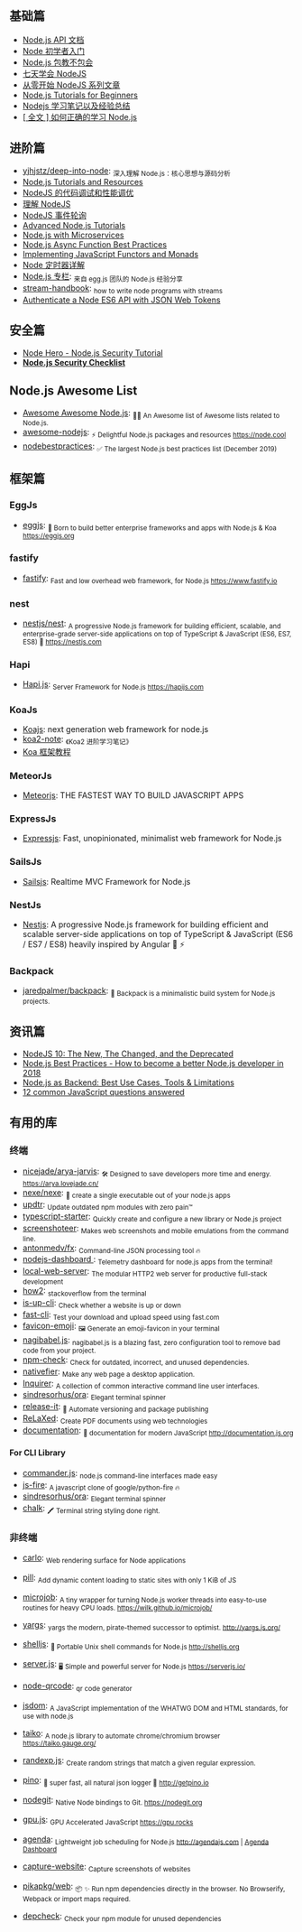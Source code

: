 ## 基础篇

- [Node.js API 文档](http://nodejs.cn/api/)
- [Node 初学者入门](http://www.nodebeginner.org/index-zh-cn.html)
- [Node.js 包教不包会](https://github.com/alsotang/node-lessons)
- [七天学会 NodeJS](https://github.com/nqdeng/7-days-nodejs)
- [从零开始 NodeJS 系列文章](http://blog.fens.me/series-nodejs)
- [Node.js Tutorials for Beginners](https://blog.risingstack.com/tag/node-js-tutorials-for-beginners/)
- [Nodejs 学习笔记以及经验总结](https://github.com/chyingp/nodejs-learning-guide)
- [[ 全文 ] 如何正确的学习 Node.js](https://github.com/i5ting/How-to-learn-node-correctly)

## 进阶篇

- [yjhjstz/deep-into-node](https://github.com/yjhjstz/deep-into-node): <sub>深入理解 Node.js：核心思想与源码分析</sub>
- [Node.js Tutorials and Resources](https://blog.risingstack.com/)
- [NodeJS 的代码调试和性能调优](http://www.barretlee.com/blog/2015/10/07/debug-nodejs-in-command-line)
- [理解 NodeJS](http://debuggable.com/posts/understanding-node-js:4bd98440-45e4-4a9a-8ef7-0f7ecbdd56cb)
- [NodeJS 事件轮询](http://blog.mixu.net/2011/02/01/understanding-the-node-js-event-loop)
- [Advanced Node.js Tutorials](https://blog.risingstack.com/tag/advanced-node-js-tutorials/)
- [Node.js with Microservices](https://blog.risingstack.com/tag/node-js-with-microservices/)
- [Node.js Async Function Best Practices](https://nemethgergely.com/async-function-best-practices/)
- [Implementing JavaScript Functors and Monads](https://medium.com/front-end-hacking/implementing-javascript-functors-and-monads-a87b6a4b4d9a)
- [Node 定时器详解](http://www.ruanyifeng.com/blog/2018/02/node-event-loop.html)
- [Node.js 专栏](https://yuque.com/egg/nodejs): <sub>来自 egg.js 团队的 Node.js 经验分享</sub>
- [stream-handbook](https://github.com/substack/stream-handbook): <sub>how to write node programs with streams</sub>
- [Authenticate a Node ES6 API with JSON Web Tokens](https://scotch.io/tutorials/authenticate-a-node-es6-api-with-json-web-tokens)

## 安全篇

- [Node Hero - Node.js Security Tutorial](https://blog.risingstack.com/node-hero-node-js-security-tutorial/)
- **[Node.js Security Checklist](https://blog.risingstack.com/node-js-security-checklist/)**

## Node.js Awesome List

- [Awesome Awesome Node.js](https://github.com/bnb/awesome-awesome-nodejs): <sub>🐢🚀 An Awesome list of Awesome lists related to Node.js.</sub>
- [awesome-nodejs](https://github.com/sindresorhus/awesome-nodejs): <sub>⚡️ Delightful Node.js packages and resources https://node.cool</sub>
- [nodebestpractices](https://github.com/goldbergyoni/nodebestpractices): <sub>✅ The largest Node.js best practices list (December 2019)</sub>

## 框架篇

### EggJs

- [eggjs](https://github.com/eggjs/egg): <sub>🥚 Born to build better enterprise frameworks and apps with Node.js & Koa https://eggjs.org</sub>

### fastify

- [fastify](https://github.com/fastify/fastify): <sub>Fast and low overhead web framework, for Node.js https://www.fastify.io</sub>

### nest

- [nestjs/nest](https://github.com/nestjs/nest): <sub>A progressive Node.js framework for building efficient, scalable, and enterprise-grade server-side applications on top of TypeScript & JavaScript (ES6, ES7, ES8) 🚀 https://nestjs.com</sub>

### Hapi

- [Hapi.js](https://github.com/hapijs/hapi): <sub>Server Framework for Node.js https://hapijs.com</sub>

### KoaJs

- [Koajs](http://koajs.com/): next generation web framework for node.js
- [koa2-note](https://github.com/chenshenhai/koa2-note): <sub>《Koa2 进阶学习笔记》</sub>
- [Koa 框架教程](http://www.ruanyifeng.com/blog/2017/08/koa.html)

### MeteorJs

- [Meteorjs](https://www.meteor.com/): THE FASTEST WAY TO BUILD JAVASCRIPT APPS

### ExpressJs

- [Expressjs](https://expressjs.com/): Fast, unopinionated, minimalist web framework for Node.js

### SailsJs

- [Sailsjs](https://sailsjs.com): Realtime MVC Framework for Node.js

### NestJs

- [Nestjs](https://nestjs.com/): A progressive Node.js framework for building efficient and scalable server-side applications on top of TypeScript & JavaScript (ES6 / ES7 / ES8) heavily inspired by Angular 🚀 ⚡️

### Backpack

- [jaredpalmer/backpack](https://github.com/jaredpalmer/backpack): <sub>🎒 Backpack is a minimalistic build system for Node.js projects.</sub>

## 资讯篇

- [NodeJS 10: The New, The Changed, and the Deprecated](https://auth0.com/blog/nodejs-10-new-changes-deprecations/)
- [Node.js Best Practices - How to become a better Node.js developer in 2018](https://nemethgergely.com/nodejs-best-practices-how-to-become-a-better-developer-in-2018/)
- [Node.js as Backend: Best Use Cases, Tools & Limitations](https://medium.com/dailyjs/node-js-as-backend-best-use-cases-tools-limitations-9c65165a5bac)
- [12 common JavaScript questions answered](http://www.creativebloq.com/features/12-common-javascript-questions-answered)

## 有用的库

### 终端

- [nicejade/arya-jarvis](https://github.com/nicejade/arya-jarvis): <sub>🛠 Designed to save developers more time and energy. https://arya.lovejade.cn/</sub>
- [nexe/nexe](https://github.com/nexe/nexe): <sub>🎉 create a single executable out of your node.js apps</sub>
- [updtr](https://github.com/peerigon/updtr): <sub>Update outdated npm modules with zero pain™</sub>
- [typescript-starter](https://github.com/bitjson/typescript-starter): <sub>Quickly create and configure a new library or Node.js project</sub>
- [screenshoteer](https://github.com/vladocar/screenshoteer): <sub>Makes web screenshots and mobile emulations from the command line.</sub>
- [antonmedv/fx](https://github.com/antonmedv/fx): <sub>Command-line JSON processing tool 🔥</sub>
- [nodejs-dashboard ](https://github.com/FormidableLabs/nodejs-dashboard): <sub>Telemetry dashboard for node.js apps from the terminal!</sub>
- [local-web-server](https://github.com/lwsjs/local-web-server): <sub>The modular HTTP2 web server for productive full-stack development</sub>
- [how2](https://github.com/santinic/how2): <sub>stackoverflow from the terminal</sub>
- [is-up-cli](https://github.com/sindresorhus/is-up-cli): <sub>Check whether a website is up or down</sub>
- [fast-cli](https://github.com/sindresorhus/fast-cli): <sub>Test your download and upload speed using fast.com</sub>
- [favicon-emoji](https://github.com/albinekb/favicon-emoji): <sub>🖼 Generate an emoji-favicon in your terminal</sub>
- [nagibabel.js](https://github.com/fual/nagibabel.js): <sub>nagibabel.js is a blazing fast, zero configuration tool to remove bad code from your project.</sub>
- [npm-check](https://github.com/dylang/npm-check): <sub>Check for outdated, incorrect, and unused dependencies. </sub>
- [nativefier](https://github.com/jiahaog/nativefier): <sub>Make any web page a desktop application.</sub>
- [Inquirer](https://github.com/SBoudrias/Inquirer.js): <sub>A collection of common interactive command line user interfaces.</sub>
- [sindresorhus/ora](https://github.com/sindresorhus/ora): <sub>Elegant terminal spinner</sub>
- [release-it](https://github.com/release-it/release-it): <sub>🚀 Automate versioning and package publishing</sub>
- [ReLaXed](https://github.com/RelaxedJS/ReLaXed): <sub>Create PDF documents using web technologies</sub>
- [documentation](https://github.com/documentationjs/documentation): <sub>📖 documentation for modern JavaScript http://documentation.js.org</sub>

#### For CLI Library

- [commander.js](https://github.com/tj/commander.js/): <sub>node.js command-line interfaces made easy</sub>
- [js-fire](https://github.com/hobochild/js-fire): <sub>A javascript clone of google/python-fire 🔥</sub>
- [sindresorhus/ora](https://github.com/sindresorhus/ora): <sub>Elegant terminal spinner</sub>
- [chalk](https://github.com/chalk/chalk): <sub>🖍 Terminal string styling done right.</sub>

### 非终端

- [carlo](https://github.com/GoogleChromeLabs/carlo): <sub>Web rendering surface for Node applications</sub>
- [pill](https://github.com/rumkin/pill): <sub>Add dynamic content loading to static sites with only 1 KiB of JS</sub>
- [microjob](https://github.com/wilk/microjob): <sub>A tiny wrapper for turning Node.js worker threads into easy-to-use routines for heavy CPU loads. https://wilk.github.io/microjob/</sub>
- [yargs](https://github.com/yargs/yargs): <sub>yargs the modern, pirate-themed successor to optimist. http://yargs.js.org/</sub>
- [shelljs](https://github.com/shelljs/shelljs): <sub>🐚 Portable Unix shell commands for Node.js http://shelljs.org</sub>
- [server.js](https://github.com/franciscop/server): <sub>🖥 Simple and powerful server for Node.js https://serverjs.io/</sub>
- [node-qrcode](https://github.com/soldair/node-qrcode): <sub>qr code generator</sub>
- [jsdom](https://github.com/jsdom/jsdom): <sub>A JavaScript implementation of the WHATWG DOM and HTML standards, for use with node.js</sub>
- [taiko](https://github.com/getgauge/taiko): <sub>A node.js library to automate chrome/chromium browser https://taiko.gauge.org/</sub>
- [randexp.js](https://github.com/fent/randexp.js): <sub>Create random strings that match a given regular expression. </sub>
- [pino](https://github.com/pinojs/pino): <sub>🌲 super fast, all natural json logger 🌲 http://getpino.io</sub>
- [nodegit](https://github.com/nodegit/nodegit): <sub>Native Node bindings to Git. https://nodegit.org</sub>
- [gpu.js](https://github.com/gpujs/gpu.js): <sub>GPU Accelerated JavaScript https://gpu.rocks</sub>
- [agenda](https://github.com/agenda/agenda): <sub>Lightweight job scheduling for Node.js http://agendajs.com | [Agenda Dashboard](https://github.com/agenda/agendash)</sub>

- [capture-website](https://github.com/sindresorhus/capture-website): <sub>Capture screenshots of websites</sub>

- [pikapkg/web](https://github.com/pikapkg/web): <sub>📦 ✨ Run npm dependencies directly in the browser. No Browserify, Webpack or import maps required.</sub>
- [depcheck](https://github.com/depcheck/depcheck): <sub>Check your npm module for unused dependencies</sub>
